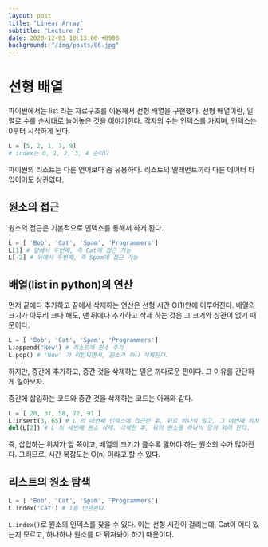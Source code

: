 ```yaml
---
layout: post
title: "Linear Array"
subtitle: "Lecture 2"
date: 2020-12-03 10:13:00 +0900
background: "/img/posts/06.jpg"
---
```


# 선형 배열

파이썬에서는 list 라는 자료구조를 이용해서 선형 배열을 구현했다. 선형 배열이란, 일렬로 수를 순서대로 늘어놓은 것을 이야기한다. 각자의 수는 인덱스를 가지며, 인덱스는 0부터 시작하게 된다.

```python
L = [5, 2, 1, 7, 9]
# index는 0, 1, 2, 3, 4 순이다
```

파이썬의 리스트는 다른 언어보다 좀 유용하다. 리스트의 엘레먼트끼리 다른 데이터 타입이어도 상관없다.

## 원소의 접근

원소의 접근은 기본적으로 인덱스를 통해서 하게 된다.

```python
L = [ 'Bob', 'Cat', 'Spam', 'Programmers']
L[1] # 앞에서 두번째, 즉 Cat에 접근 가능
L[-2] # 뒤에서 두번째, 즉 Spam에 접근 가능
```

## 배열(list in python)의 연산

먼저 끝에다 추가하고 끝에서 삭제하는 연산은 선형 시간 O(1)안에 이루어진다. 배열의 크기가 아무리 크다 해도, 맨 뒤에다 추가하고 삭제 하는 것은 그 크기와 상관이 없기 때문이다.

```python
L = [ 'Bob', 'Cat', 'Spam', 'Programmers']
L.append('New') # 리스트에 원소 추가
L.pop() # 'New' 가 리턴되면서, 원소가 하나 삭제된다.
```

하지만, 중간에 추가하고, 중간 것을 삭제하는 일은 까다로운 편이다. 그 이유를 간단하게 알아보자.

중간에 삽입하는 코드와 중간 것을 삭제하는 코드는 아래와 같다.

```python
L = [ 20, 37, 58, 72, 91 ]
L.insert(3, 65) # L 의 네번째 인덱스에 접근한 후, 뒤로 하나씩 밀고, 그 네번째 위치에 삽입
del(L[2]) # L 의 세번째 원소 삭제. 삭제한 후, 뒤의 원소를 하나씩 당겨 와야 한다.
```

즉, 삽입하는 위치가 앞 쪽이고, 배열의 크기가 클수록 밀어야 하는 원소의 수가 많아진다.
그러므로, 시간 복잡도는 O(n) 이라고 할 수 있다.

## 리스트의 원소 탐색

```python
L = [ 'Bob', 'Cat', 'Spam', 'Programmers']
L.index('Cat') # 1을 반환한다.
```

`L.index()`로 원소의 인덱스를 찾을 수 있다. 이는 선형 시간이 걸리는데, Cat이 어디 있는지 모르고, 하나하나 원소를 다 뒤져봐야 하기 때문이다.
